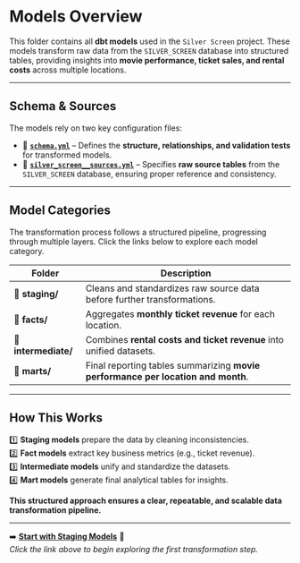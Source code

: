 #  Models Overview

This folder contains all **dbt models** used in the `Silver Screen` project. These models transform raw data from the `SILVER_SCREEN` database into structured tables, providing insights into **movie performance, ticket sales, and rental costs** across multiple locations.

---

##  Schema & Sources
The models rely on two key configuration files:

- 📄 **[`schema.yml`](./schema.yml)** – Defines the **structure, relationships, and validation tests** for transformed models.
- 📄 **[`silver_screen__sources.yml`](./silver_screen__sources.yml)** – Specifies **raw source tables** from the `SILVER_SCREEN` database, ensuring proper reference and consistency.

---

##  Model Categories
The transformation process follows a structured pipeline, progressing through multiple layers. Click the links below to explore each model category.

| Folder | Description |
|---------|------------|
| 📂 **staging/** | Cleans and standardizes raw source data before further transformations. |
| 📂 **facts/** | Aggregates **monthly ticket revenue** for each location. |
| 📂 **intermediate/** | Combines **rental costs and ticket revenue** into unified datasets. |
| 📂 **marts/** | Final reporting tables summarizing **movie performance per location and month**. |

---

##  How This Works
1️⃣ **Staging models** prepare the data by cleaning inconsistencies.  
2️⃣ **Fact models** extract key business metrics (e.g., ticket revenue).  
3️⃣ **Intermediate models** unify and standardize the datasets.  
4️⃣ **Mart models** generate final analytical tables for insights.

 **This structured approach ensures a clear, repeatable, and scalable data transformation pipeline.**

---

➡️ **[Start with Staging Models](staging/)** 🔗  
_Click the link above to begin exploring the first transformation step._
